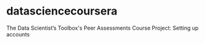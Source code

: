 # datasciencecoursera
The Data Scientist’s Toolbox's  Peer Assessments Course Project: Setting up accounts
